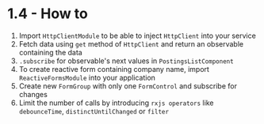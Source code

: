 # 1.4 - How to

1. Import `HttpClientModule` to be able to inject `HttpClient` into your service
2. Fetch data using `get` method of `HttpClient` and return an observable containing the data
3. `.subscribe` for observable's next values in `PostingsListComponent`
4. To create reactive form containing company name, import `ReactiveFormsModule` into your application
5. Create new `FormGroup` with only one `FormControl` and subscribe for changes
6. Limit the number of calls by introducing `rxjs operators` like `debounceTime`, `distinctUntilChanged` or `filter`